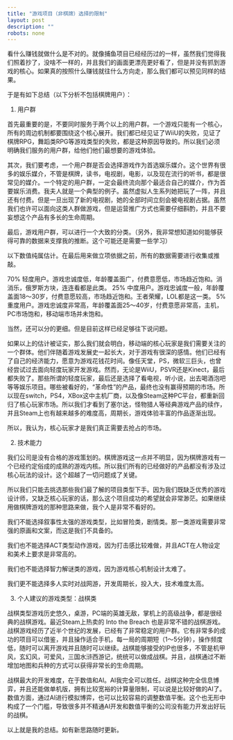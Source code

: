 ```yaml
---
title: "游戏项目（非棋牌）选择的限制"
layout: post
description: ""
robots: none
---
```


看什么赚钱就做什么是不对的。就像捕鱼项目已经经历过的一样，虽然我们觉得我们照着抄了，没啥不一样的，并且我们的画面更漂亮更好看了，但是并没有抓到游戏的核心。如果真的按照什么赚钱就往什么方向走，那么我们都可以预见同样的结果。

于是有如下总结（以下分析不包括棋牌用户）：



1. 用户群


首先最重要的是，不要同时服务于两个以上的用户群。一个游戏只能有一个核心，所有的周边机制都要围绕这个核心展开。我们都已经见证了WiiU的失败，见证了棋牌RPG，舞蹈类RPG等游戏类型的失败，都是这种原因导致的。所以我们必须明确我们服务的用户群，给他们他们最想要的游戏体验。

其次，我们要考虑，一个用户群是否会选择游戏作为首选娱乐媒介。这个世界有很多的娱乐媒介，不管是棋牌，读书，电视剧，电影，以及现在流行的听书，都是很常见的媒介。一个特定的用户群，一定会最终流向那个最适合自己的媒介，作为首要娱乐消费。我夫人就是一个典型的例子。虽然虚拟人生系列她把玩了一阵，并且还有付费。但是一旦出现了新的电视剧，她的全部时间立刻会被电视剧占据。虽然我们也许可以面向这类人群做游戏，但是运营推广方式也需要仔细斟酌，并且不要妄想这个产品有多长的生命周期。

最后，游戏用户群，可以进行一个大致的分类。（另外，我非常想知道如何能够获得可靠的数据来支撑我的推断。这个可能还是需要一些学习）

以下数值纯属估计。在最后用来做立项依据之前，所有的数据需要进行收集或推敲。

70% 轻度用户。游戏忠诚度低，年龄覆盖面广，付费意愿低，市场趋近饱和。消消乐，俄罗斯方块，连连看都是此类。
25% 中度用户。游戏忠诚度一般，年龄覆盖面18～30岁，付费意愿较高，市场趋近饱和。王者荣耀，LOL都是这一类。
5% 重度用户。游戏忠诚度非常高，年龄覆盖面25～40岁，付费意愿非常高，主机，PC市场饱和，移动端市场并未饱和。

当然，还可以分的更细。但是目前这样已经足够往下说问题。

如果以上的估计被证实，那么我们就会明白，移动端的核心玩家是我们需要关注的一个群体。他们伴随着游戏发展史一起长大，对于游戏有很深的感情。他们已经有了自己的经济能力，愿意为游戏花钱花时间。像任天堂，PS，微软三巨头，也曾经尝试过去面向轻度玩家开发游戏。然而，无论是WiiU，PSVR还是Kinect，最后都失败了。那些所谓的轻度玩家，最后还是选择了看电视，听小说，出去喝酒泡吧等等娱乐项目。哪些被看好的，“革命性”的产品，最终也没有赢得预期的市场。所以现在switch，PS4，XBox这中主机厂商，以及像Steam这种PC平台，都重新回归了核心玩家市场。所以我们才看到了塞尔达，怪物猎人等经典游戏产品的续作，并且Steam上也有越来越多的难度高，周期长，游戏体验丰富的作品逐渐出现。

所以，我认为，核心玩家才是我们真正需要去抢占的市场。



2. 技术能力


我们公司是没有合格的游戏策划的。棋牌游戏这一点并不明显，因为棋牌游戏有一个已经约定俗成的成熟的游戏内核。所以我们所有的已经做好的产品都没有涉及过核心玩法的设计。这个超越了一切问题成了关键。

所以我们只能去挑选那些我们最了解的项目类型下手。因为我们既缺乏优秀的游戏设计师，又缺乏核心玩家的话，那么这个项目成功的希望就会非常渺茫。如果继续用做棋牌游戏的那种思路来做，我个人是非常不看好的。

我们不能选择叙事性太强的游戏类型，比如冒险类，剧情类。那一类游戏需要非常强的原画和文案，而这是我们不具备的。

我们也不能选择ACT类型动作游戏，因为打击感比较难做，并且ACT在人物设定和美术上要求是非常高的。

我们也不能选择智力解谜类的游戏，因为游戏核心机制设计太难了。

我们更不能选择多人实时对战网游，开发周期长，投入大，技术难度太高。



3. 个人建议的游戏类型：战棋类

战棋类型游戏历史悠久，桌游，PC端的英雄无敌，掌机上的高级战争，都是很经典的战棋游戏。最近Steam上热卖的 Into the Breach 也是非常不错的战棋游戏。战棋游戏经历了近半个世纪的发展，已经有了非常稳定的用户群。它有非常多的成功的项目可以借鉴，并且操作适合手机，每一局的周期短（1～5分钟），操作频度低，随时可以离开游戏并且随时可以继续。战棋能够接受的IP也很多，不管是机甲风，玄幻风，可爱风，三国水浒西游记，统统可以做成战棋。并且，战棋通过不断增加地图和兵种的方式可以获得非常长的生命周期。

战棋最大的开发难度，在于数值和AI。AI我完全可以胜任。战棋这种完全信息博弈，并且还能做单机版，拥有比较宽裕的计算量限制，可以说是比较好做的AI了。数值方面，通过AI进行模拟博弈，也可以比较容易的调整数值平衡。这个也无形中构成了一个门槛，导致很多并不精通AI开发和数值平衡的公司没有能力开发出好玩的战棋。

以上就是我的总结。如有新思路随时更新。